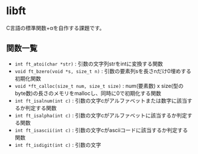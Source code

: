# libft
C言語の標準関数+αを自作する課題です。  
## 関数一覧
  - `int ft_atoi(char *str)`                   : 引数の文字列strをintに変換する関数  
  - `void ft_bzero(void *s, size_t n)`         : 引数の要素列sを長さnだけ0埋めする初期化関数  
  - `void *ft_calloc(size_t num, size_t size)` : num(要素数) x size(型のbyte数)の長さのメモリをmallocし、同時に0で初期化する関数  
  - `int ft_isalnum(int c)`                    : 引数の文字cがアルファベットまたは数字に該当するか判定する関数  
  - `int ft_isalpha(int c)`                    : 引数の文字cがアルファベットに該当するか判定する関数  
  - `int ft_isascii(int c)`                    : 引数の文字cがasciiコードに該当するか判定する関数  
  - `int ft_isdigit(int c)`                    : 引数の文字
